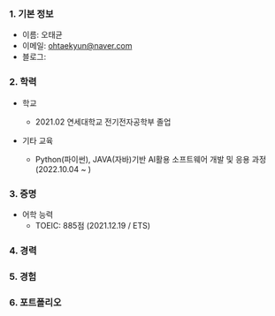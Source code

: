 ### 1. 기본 정보
- 이름: 오태균
- 이메일: ohtaekyun@naver.com
- 블로그: 

### 2. 학력
- 학교
    - 2021.02 연세대학교 전기전자공학부 졸업

- 기타 교육
    - Python(파이썬), JAVA(자바)기반 AI활용 소프트웨어 개발 및 응용 과정 (2022.10.04 ~ )

### 3. 증명
- 어학 능력
    - TOEIC: 885점 (2021.12.19 / ETS)
    




### 4. 경력




### 5. 경험




### 6. 포트폴리오
